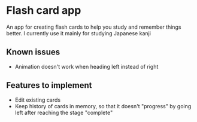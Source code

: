 # Flash card app

An app for creating flash cards to help you study and remember things better. I currently use it mainly for studying Japanese kanji

## Known issues

- Animation doesn't work when heading left instead of right

## Features to implement

- Edit existing cards
- Keep history of cards in memory, so that it doesn't "progress" by going left after reaching the stage "complete"